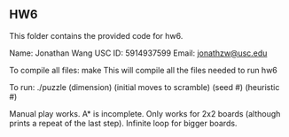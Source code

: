 ## HW6
This folder contains the provided code for hw6.

Name: Jonathan Wang
USC ID: 5914937599
Email: jonathzw@usc.edu

To compile all files: 
make
This will compile all the files needed to run hw6

To run: ./puzzle (dimension) (initial moves to scramble) (seed #) (heuristic #)

Manual play works. A* is incomplete. 
Only works for 2x2 boards (although prints a repeat of the last step). Infinite loop for bigger boards.

